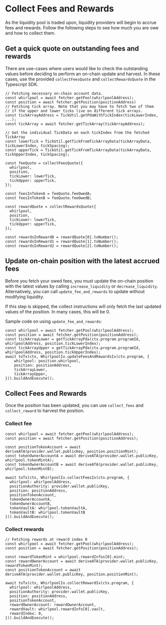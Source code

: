 # Collect Fees and Rewards

As the liquidity pool is traded upon, liquidity providers will begin to accrue fees and rewards. Follow the following steps to see how much you are owe and how to collect them.

## Get a quick quote on outstanding fees and rewards
There are use-cases where users would like to check the outstanding values before deciding to perform an on-chain update and harvest. In these cases, use the provided `collectFeesQuote` and `collectRewardsQuote` in the Typescript SDK.

```tsx
// Fetching necessary on-chain account data.
const whirlpool = await fetcher.getPool(whirlpoolAddress);
const position = await fetcher.getPosition(positionAddress)
// Fetching tick array. Note that you may have to fetch two of them
// if the upper and lower ticks live on different tick arrays.
const tickArrayAddress = TickUtil.getPdaWithTickIndex(tickLowerIndex, ...);
const tickArray = await fetcher.getTickArray(tickArrayAddress);

// Get the individual TickData on each tickIndex from the fetched TickArray
const lowerTick = TickUtil.getTickFromTickArrayData(tickArrayData, tickLowerIndex, tickSpacing);
const upperTick = TickUtil.getTickFromTickArrayData(tickArrayData, tickUpperIndex, tickSpacing);

const feeQuote = collectFeesQuote({
  whirlpool,
  position,
  tickLower: lowerTick,
  tickUpper: upperTick,
});

const feesInTokenA = feeQuote.feeOwedA;
const feesInTokenB = feeQuote.feeOwedB;

const rewardQuote = collectRewardsQuote({
  whirlpool,
  position,
  tickLower: lowerTick,
  tickUpper: upperTick,
});

const rewardsInReward0 = rewardQuote[0].toNumber();
const rewardsInReward1 = rewardQuote[1].toNumber();
const rewardsInReward2 = rewardQuote[2].toNumber();
```

## Update on-chain position with the latest accrued fees
Before you fetch your owed fees, you must update the on-chain position with the latest values by calling `increase_liquidity` or `decrease_liquidity`. Alternatively, you can call `update_fee_and_rewards` to update without modifying liquidity.

If this step is skipped, the collect instructions will only fetch the last updated values of the position. In many cases, this will be 0.

Sample code on using `update_fee_and_rewards`:

```tsx
const whirlpool = await fetcher.getPool(whirlpoolAddress);
const position = await fetcher.getPosition(positionAddress);
const tickArrayLower = getTickArrayPda(ctx.program.programId, whirlpoolAddress, position.tickLowerIndex);
const tickArrayUpper = getTickArrayPda(ctx.program.programId, whirlpoolAddress, position.tickUpperIndex);
await toTx(ctx, WhirlpoolIx.updateFeesAndRewardsIx(ctx.program, {
    whirlpool: position.whirlpool,
    position: positionAddress,
    tickArrayLower,
    tickArrayUpper,
})).buildAndExecute();
```

## Collect Fees and Rewards
Once the position has been updated, you can use `collect_fees` and `collect_reward` to harvest the position.

### Collect fee
```tsx
const whirlpool = await fetcher.getPool(whirlpoolAddress);
const position = await fetcher.getPosition(positionAddress);

const positionTokenAccount = await deriveATA(provider.wallet.publicKey, position.positionMint);
const tokenOwnerAccountA = await deriveATA(provider.wallet.publicKey, whirlpool.tokenMintA);
const tokenOwnerAccountB = await deriveATA(provider.wallet.publicKey, whirlpool.tokenMintB);

await toTx(ctx, WhirlpoolIx.collectFeesIx(ctx.program, {
  whirlpool: whirlpoolAddress,
  positionAuthority: provider.wallet.publicKey,
  position: positionAddress,
  positionTokenAccount,
  tokenOwnerAccountA,
  tokenOwnerAccountB,
  tokenVaultA: whirlpool.tokenVaultA,
  tokenVaultB: whirlpool.tokenVaultB
})).buildAndExecute();
```

### Collect rewards
```tsx
// Fetching rewards at reward index 0
const whirlpool = await fetcher.getPool(whirlpoolAddress);
const position = await fetcher.getPosition(positionAddress);

const rewardTokenMint = whirlpool.rewardInfos[0].mint;
const rewardOwnerAccount = await deriveATA(provider.wallet.publicKey, rewardTokenMint);
const positionTokenAccount = await deriveATA(provider.wallet.publicKey, position.positionMint);

await toTx(ctx, WhirlpoolIx.collectRewardIx(ctx.program, {
  whirlpool: whirlpoolAddress,
  positionAuthority: provider.wallet.publicKey,
  position: positionAddress,
  positionTokenAccount,
  rewardOwnerAccount: rewardOwnerAccount,
  rewardVault: whirlpool.rewardInfo[0].vault,
  rewardIndex: 0,
})).buildAndExecute();
```